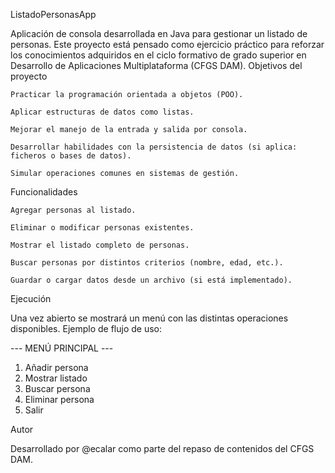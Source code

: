 ListadoPersonasApp

Aplicación de consola desarrollada en Java para gestionar un listado de personas. Este proyecto está pensado como ejercicio práctico para reforzar los conocimientos adquiridos en el ciclo formativo de grado superior en Desarrollo de Aplicaciones Multiplataforma (CFGS DAM).
Objetivos del proyecto

    Practicar la programación orientada a objetos (POO).

    Aplicar estructuras de datos como listas.

    Mejorar el manejo de la entrada y salida por consola.

    Desarrollar habilidades con la persistencia de datos (si aplica: ficheros o bases de datos).

    Simular operaciones comunes en sistemas de gestión.

Funcionalidades

    Agregar personas al listado.

    Eliminar o modificar personas existentes.

    Mostrar el listado completo de personas.

    Buscar personas por distintos criterios (nombre, edad, etc.).

    Guardar o cargar datos desde un archivo (si está implementado).

Ejecución

Una vez abierto se mostrará un menú con las distintas operaciones disponibles.
Ejemplo de flujo de uso:

--- MENÚ PRINCIPAL ---
1. Añadir persona
2. Mostrar listado
3. Buscar persona
4. Eliminar persona
5. Salir

Autor

Desarrollado por @ecalar como parte del repaso de contenidos del CFGS DAM.
